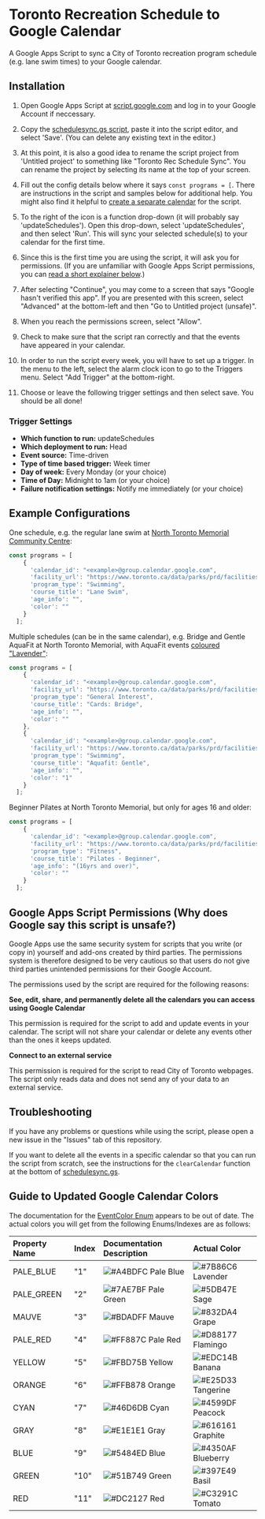 # Toronto Recreation Schedule to Google Calendar

 A Google Apps Script to sync a City of Toronto recreation program schedule (e.g. lane swim times) to your Google calendar.

 ## Installation

1. Open Google Apps Script at [script.google.com](https://script.google.com) and log in to your Google Account if neccessary.

2. Copy the [schedulesync.gs script](https://github.com/tallcoleman/tor-rec-sched-to-cal/blob/main/schedulesync.gs), paste it into the script editor, and select 'Save'. (You can delete any existing text in the editor.)

3. At this point, it is also a good idea to rename the script project from 'Untitled project' to something like "Toronto Rec Schedule Sync". You can rename the project by selecting its name at the top of your screen.

4. Fill out the config details below where it says `const programs = [`. There are instructions in the script and samples below for additional help. You might also find it helpful to [create a separate calendar](https://support.google.com/calendar/answer/37095?hl=en) for the script.

5. To the right of the icon is a function drop-down (it will probably say 'updateSchedules'). Open this drop-down, select 'updateSchedules', and then select 'Run'. This will sync your selected schedule(s) to your calendar for the first time.

6. Since this is the first time you are using the script, it will ask you for permissions. (If you are unfamiliar with Google Apps Script permissions, you can [read a short explainer below](#google-apps-script-permissions-why-does-google-say-this-script-is-unsafe).)

7. After selecting "Continue", you may come to a screen that says "Google hasn't verified this app". If you are presented with this screen, select "Advanced" at the bottom-left and then "Go to Untitled project (unsafe)".

8. When you reach the permissions screen, select "Allow".

9.  Check to make sure that the script ran correctly and that the events have appeared in your calendar.

10. In order to run the script every week, you will have to set up a trigger. In the menu to the left, select the alarm clock icon to go to the Triggers menu. Select "Add Trigger" at the bottom-right.

11. Choose or leave the following trigger settings and then select save. You should be all done!

### Trigger Settings

* **Which function to run:** updateSchedules
* **Which deployment to run:** Head
* **Event source:** Time-driven
* **Type of time based trigger:** Week timer
* **Day of week:** Every Monday (or your choice)
* **Time of Day:** Midnight to 1am (or your choice)
* **Failure notification settings:** Notify me immediately (or your choice)

## Example Configurations

One schedule, e.g. the regular lane swim at [North Toronto Memorial Community Centre](https://www.toronto.ca/data/parks/prd/facilities/complex/189/index.html):

```js
const programs = [
    {
      'calendar_id': "<example>@group.calendar.google.com",
      'facility_url': "https://www.toronto.ca/data/parks/prd/facilities/complex/189/index.html",
      'program_type': "Swimming",
      'course_title': "Lane Swim",
      'age_info': "",
      'color': ""
    }
  ];
```

Multiple schedules (can be in the same calendar), e.g. Bridge and Gentle AquaFit at North Toronto Memorial, with AquaFit events [coloured "Lavender"](#guide-to-updated-google-calendar-colors):

```js
const programs = [
    {
      'calendar_id': "<example>@group.calendar.google.com",
      'facility_url': "https://www.toronto.ca/data/parks/prd/facilities/complex/189/index.html",
      'program_type': "General Interest",
      'course_title': "Cards: Bridge",
      'age_info': "",
      'color': ""
    },
    {
      'calendar_id': "<example>@group.calendar.google.com",
      'facility_url': "https://www.toronto.ca/data/parks/prd/facilities/complex/189/index.html",
      'program_type': "Swimming",
      'course_title': "Aquafit: Gentle",
      'age_info': "",
      'color': "1"
    }
  ];
```

Beginner Pilates at North Toronto Memorial, but only for ages 16 and older:

```js
const programs = [
    {
      'calendar_id': "<example>@group.calendar.google.com",
      'facility_url': "https://www.toronto.ca/data/parks/prd/facilities/complex/189/index.html",
      'program_type': "Fitness",
      'course_title': "Pilates - Beginner",
      'age_info': "(16yrs and over)",
      'color': ""
    }
  ];
```

## Google Apps Script Permissions (Why does Google say this script is unsafe?)
Google Apps use the same security system for scripts that you write (or copy in) yourself and add-ons created by third parties. The permissions system is therefore designed to be very cautious so that users do not give third parties unintended permissions for their Google Account.

The permissions used by the script are required for the following reasons:

**See, edit, share, and permanently delete all the calendars you can access using Google Calendar**

This permission is required for the script to add and update events in your calendar. The script will not share your calendar or delete any events other than the ones it keeps updated.

**Connect to an external service**

This permission is required for the script to read City of Toronto webpages. The script only reads data and does not send any of your data to an external service.


## Troubleshooting

If you have any problems or questions while using the script, please open a new issue in the "Issues" tab of this repository.

If you want to delete all the events in a specific calendar so that you can run the script from scratch, see the instructions for the `clearCalendar` function at the bottom of [schedulesync.gs](https://github.com/tallcoleman/tor-rec-sched-to-cal/blob/main/schedulesync.gs).

## Guide to Updated Google Calendar Colors

The documentation for the [EventColor Enum](https://developers.google.com/apps-script/reference/calendar/event-color) appears to be out of date. The actual colors you will get from the following Enums/Indexes are as follows:

| Property Name | Index | Documentation Description                                           | Actual Color                                                       |
| :------------ | :---- | :------------------------------------------------------------------ | :----------------------------------------------------------------- |
| PALE_BLUE     | "1"   | ![#A4BDFC](https://placehold.co/10x10/A4BDFC/A4BDFC.png) Pale Blue  | ![#7B86C6](https://placehold.co/10x10/7B86C6/7B86C6.png) Lavender  |
| PALE_GREEN    | "2"   | ![#7AE7BF](https://placehold.co/10x10/7AE7BF/7AE7BF.png) Pale Green | ![#5DB47E](https://placehold.co/10x10/5DB47E/5DB47E.png) Sage      |
| MAUVE         | "3"   | ![#BDADFF](https://placehold.co/10x10/BDADFF/BDADFF.png) Mauve      | ![#832DA4](https://placehold.co/10x10/832DA4/832DA4.png) Grape     |
| PALE_RED      | "4"   | ![#FF887C](https://placehold.co/10x10/FF887C/FF887C.png) Pale Red   | ![#D88177](https://placehold.co/10x10/D88177/D88177.png) Flamingo  |
| YELLOW        | "5"   | ![#FBD75B](https://placehold.co/10x10/FBD75B/FBD75B.png) Yellow     | ![#EDC14B](https://placehold.co/10x10/EDC14B/EDC14B.png) Banana    |
| ORANGE        | "6"   | ![#FFB878](https://placehold.co/10x10/FFB878/FFB878.png) Orange     | ![#E25D33](https://placehold.co/10x10/E25D33/E25D33.png) Tangerine |
| CYAN          | "7"   | ![#46D6DB](https://placehold.co/10x10/46D6DB/46D6DB.png) Cyan       | ![#4599DF](https://placehold.co/10x10/4599DF/4599DF.png) Peacock   |
| GRAY          | "8"   | ![#E1E1E1](https://placehold.co/10x10/E1E1E1/E1E1E1.png) Gray       | ![#616161](https://placehold.co/10x10/616161/616161.png) Graphite  |
| BLUE          | "9"   | ![#5484ED](https://placehold.co/10x10/5484ED/5484ED.png) Blue       | ![#4350AF](https://placehold.co/10x10/4350AF/4350AF.png) Blueberry |
| GREEN         | "10"  | ![#51B749](https://placehold.co/10x10/51B749/51B749.png) Green      | ![#397E49](https://placehold.co/10x10/397E49/397E49.png) Basil     |
| RED           | "11"  | ![#DC2127](https://placehold.co/10x10/DC2127/DC2127.png) Red        | ![#C3291C](https://placehold.co/10x10/C3291C/C3291C.png) Tomato    |

